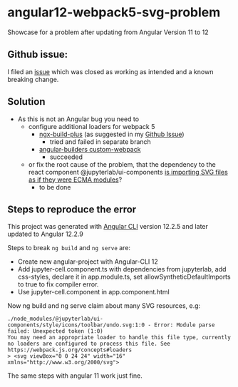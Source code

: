 # angular12-webpack5-svg-problem
Showcase for a problem after updating from Angular Version 11 to 12

## Github issue: 

I filed an [issue](https://github.com/angular/angular-cli/issues/21738) which was closed as working as intended and a known breaking change.

## Solution
- As this is not an Angular bug you need to 
  - configure additional loaders for webpack 5
    - [ngx-build-plus](https://github.com/manfredsteyer/ngx-build-plus) (as suggested in my [Github Issue](https://github.com/angular/angular-cli/issues/21738#issuecomment-918056358))
      - tried and failed in separate branch
    - [angular-builders custom-webpack](https://github.com/just-jeb/angular-builders)
      - succeeded 
  - or fix the root cause of the problem, that the dependency to the react component @jupyterlab/ui-components [is importing SVG files as if they were ECMA modules](https://github.com/jupyterlab/jupyterlab/blob/7c5092e0d8d5d8e7fc2d1e51f8e4f9258d49922d/packages/ui-components/src/icon/iconimports.ts)?
    - to be done

## Steps to reproduce the error
This project was generated with [Angular CLI](https://github.com/angular/angular-cli) version 12.2.5 and later updated to Angular 12.2.9

Steps to break `ng build` and `ng serve` are:
- Create new angular-project with Angular-CLI 12
- Add jupyter-cell.component.ts with dependencies from jupyterlab, add css-styles, declare it in app.module.ts, set allowSyntheticDefaultImports to true to fix compiler error.
- Use jupyter-cell.component in app.component.html

Now ng build and ng serve claim about many SVG resources, e.g:
```
./node_modules/@jupyterlab/ui-components/style/icons/toolbar/undo.svg:1:0 - Error: Module parse failed: Unexpected token (1:0)
You may need an appropriate loader to handle this file type, currently no loaders are configured to process this file. See https://webpack.js.org/concepts#loaders
> <svg viewBox="0 0 24 24" width="16" xmlns="http://www.w3.org/2000/svg">
```

The same steps with angular 11 work just fine.
